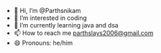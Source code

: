 - 👋 Hi, I’m @Parthsnikam
- 👀 I’m interested in coding
- 🌱 I’m currently learning java and dsa
- 📫 How to reach me parthslays2006@gmail.com
- 😄 Pronouns: he/him

<!---
Parthsnikam/Parthsnikam is a ✨ special ✨ repository because its `README.md` (this file) appears on your GitHub profile.
You can click the Preview link to take a look at your changes.
--->
